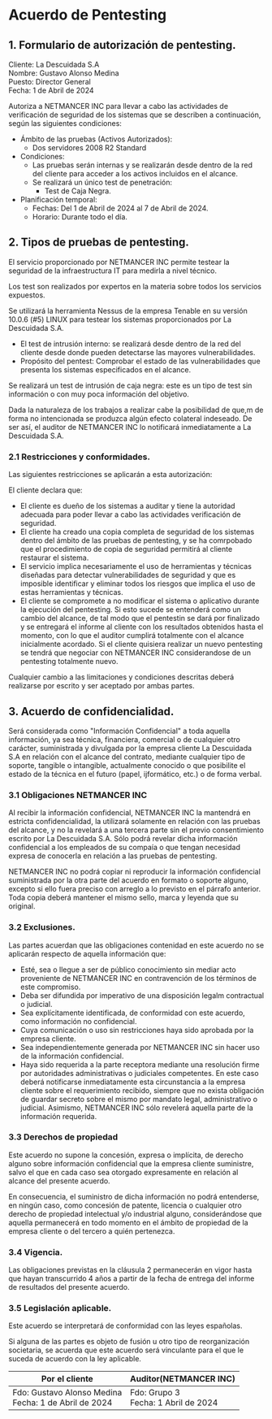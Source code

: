 # Acuerdo de Pentesting

## 1. Formulario de autorización de pentesting.

Cliente: La Descuidada S.A <br>
Nombre: Gustavo Alonso Medina <br>
Puesto: Director General <br>
Fecha: 1 de Abril de 2024 <br>

Autoriza a NETMANCER INC para llevar a cabo las actividades de verificación de seguridad de los sistemas que se describen a continuación, según las siguientes condiciones:

- Ámbito de las pruebas (Activos Autorizados):
    - Dos servidores 2008 R2 Standard
- Condiciones:
    - Las pruebas serán internas y se realizarán desde dentro de la red del cliente para acceder a los activos incluidos en el alcance.
    - Se realizará un único test de penetración:
        - Test de Caja Negra.
- Planificación temporal:
    - Fechas: Del 1 de Abril de 2024 al 7 de Abril de 2024.
    - Horario: Durante todo el día.

## 2. Tipos de pruebas de pentesting.

El servicio proporcionado por NETMANCER INC permite testear la seguridad de la infraestructura IT para medirla a nivel técnico. 

Los test son realizados por expertos en la materia sobre todos los servicios expuestos.

Se utilizará la herramienta Nessus de la empresa Tenable en su versión 10.0.6 (#5) LINUX para testear los sistemas proporcionados por La Descuidada S.A.

- El test de intrusión interno: se realizará desde dentro de la red del cliente desde donde pueden detectarse las mayores vulnerabilidades.
- Propósito del pentest: Comprobar el estado de las vulnerabilidades que presenta los sistemas especificados en el alcance.

Se realizará un test de intrusión de caja negra: este es un tipo de test sin información o con muy poca información del objetivo.

Dada la naturaleza de los trabajos a realizar cabe la posibilidad de que,m de forma no intencionada se produzca algún efecto colateral indeseado. De ser así, el auditor de NETMANCER INC lo notificará inmediatamente a La Descuidada S.A.

### 2.1 Restricciones y conformidades.

Las siguientes restricciones se aplicarán a esta autorización:

El cliente declara que:
- El cliente es dueño de los sistemas a auditar y tiene la autoridad adecuada para poder llevar a cabo las actividades verificación de seguridad.
- El cliente ha creado una copia completa de seguridad de los sistemas dentro del ámbito de las pruebas de pentesting, y se ha comrpobado que el procedimiento de copia de seguridad permitirá al cliente restaurar el sistema.
- El servicio implica necesariamente el uso de herramientas y técnicas diseñadas para detectar vulnerabilidades de seguridad y que es imposible identificar y eliminar todos los riesgos que implica el uso de estas herramientas y técnicas.
- El cliente se compromete a no modificar el sistema o aplicativo durante la ejecución del pentesting. Si esto sucede se entenderá como un cambio del alcance, de tal modo que el pentestin se dará por finalizado y se entregará el informe al cliente con los resultados obtenidos hasta el momento, con lo que el auditor cumplirá totalmente con el alcance inicialmente acordado. Si el cliente quisiera realizar un nuevo pentesting se tendrá que negociar con NETMANCER INC considerandose de un pentesting totalmente nuevo.

Cualquier cambio a las limitaciones y condiciones descritas deberá realizarse por escrito y ser aceptado por ambas partes.

## 3. Acuerdo de confidencialidad.

Será considerada como "Información Confidencial" a toda aquella información, ya sea técnica, financiera, comercial o de cualquier otro carácter, suministrada y divulgada por la empresa cliente La Descuidada S.A en relación con el alcance del contrato, mediante cualquier tipo de soporte, tangible o intangible, actualmente conocido o que posibilite el estado de la técnica en el futuro (papel, ijformático, etc.) o de forma verbal.

### 3.1 Obligaciones NETMANCER INC

Al recibir la información confidencial, NETMANCER INC la mantendrá en estricta confidencialidad, la utilizará solamente en relación con las pruebas del alcance, y no la revelará a una tercera parte sin el previo consentimiento escrito por La Descuidada S.A. Sólo podrá revelar dicha información confidencial a los empleados de su compaía o que tengan necesidad expresa de conocerla en relación a las pruebas de pentesting.

NETMANCER INC no podrá copiar ni reproducir la información confidencial suministrada por la otra parte del acuerdo en formato o soporte alguno, excepto si ello fuera preciso con arreglo a lo previsto en el párrafo anterior. Toda copia deberá mantener el mismo sello, marca y leyenda que su original.

### 3.2 Exclusiones.

Las partes acuerdan que las obligaciones contenidad en este acuerdo no se aplicarán respecto de aquella información que:
- Esté, sea o llegue a ser de público conocimiento sin mediar acto proveniente de NETMANCER INC en contravención de los términos de este compromiso.
- Deba ser difundida por imperativo de una disposición legalm contractual o judicial.
- Sea explícitamente identificada, de conformidad con este acuerdo, como información no confidencial.
- Cuya comunicación o uso sin restricciones haya sido aprobada por la empresa cliente.
- Sea independientemente generada por NETMANCER INC sin hacer uso de la información confidencial.
- Haya sido requerida a la parte receptora mediante una resolución firme por autoridades administrativas o judiciales competentes. En este caso deberá notificarse inmediatamente esta circunstancia a la empresa cliente sobre el requerimiento recibido, siempre que no exista obligación de guardar secreto sobre el mismo por mandato legal, administrativo o judicial. Asimismo, NETMANCER INC sólo revelerá aquella parte de la información requerida.

### 3.3 Derechos de propiedad

Este acuerdo no supone la concesión, expresa o implícita, de derecho alguno sobre información confidencial que la empresa cliente suministre, salvo el que en cada caso sea otorgado expresamente en relación al alcance del presente acuerdo.

En consecuencia, el suministro de dicha información no podrá entenderse, en ningún caso, como concesión de patente, licencia o cualquier otro derecho de propiedad intelectual y/o industrial alguno, considerándose que aquella permanecerá en todo momento en el ámbito de propiedad de la empresa cliente o del tercero a quién pertenezca.

### 3.4 Vigencia.

Las obligaciones previstas en la cláusula 2 permanecerán en vigor hasta que hayan transcurrido 4 años a partir de la fecha de entrega del informe de resultados del presente acuerdo.

### 3.5 Legislación aplicable.

Este acuerdo se interpretará de conformidad con las leyes españolas.

Si alguna de las partes es objeto de fusión u otro tipo de reorganización societaria, se acuerda que este acuerdo será vinculante para el que le suceda de acuerdo con la ley aplicable.

| Por el cliente | Auditor(NETMANCER INC) |
|-----------|-----------|
| Fdo: Gustavo Alonso Medina <br> Fecha: 1 de Abril de 2024  | Fdo: Grupo 3 <br> Fecha: 1 Abril de 2024 |

